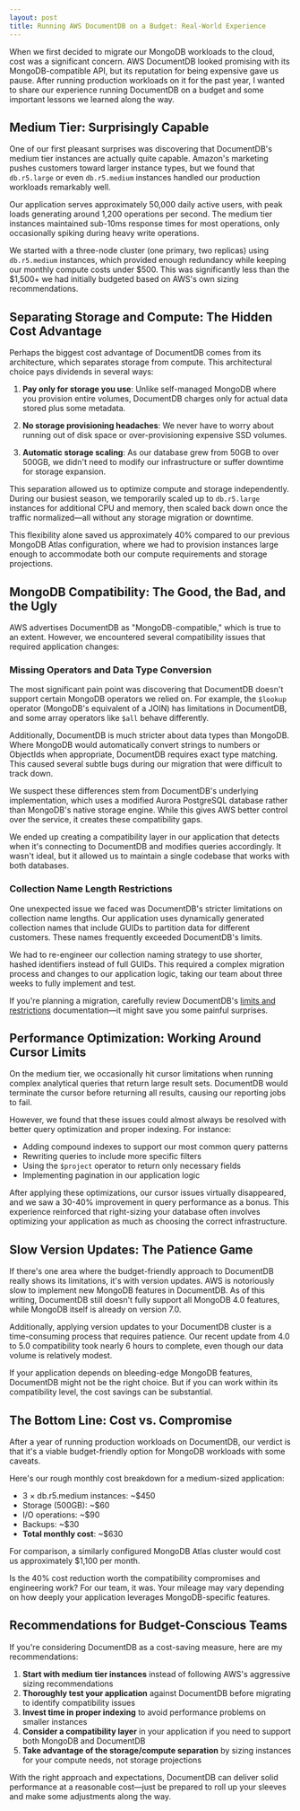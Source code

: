 ```yaml
---
layout: post
title: Running AWS DocumentDB on a Budget: Real-World Experience
---
```



When we first decided to migrate our MongoDB workloads to the cloud, cost was a significant concern. AWS DocumentDB looked promising with its MongoDB-compatible API, but its reputation for being expensive gave us pause. After running production workloads on it for the past year, I wanted to share our experience running DocumentDB on a budget and some important lessons we learned along the way.

## Medium Tier: Surprisingly Capable

One of our first pleasant surprises was discovering that DocumentDB's medium tier instances are actually quite capable. Amazon's marketing pushes customers toward larger instance types, but we found that `db.r5.large` or even `db.r5.medium` instances handled our production workloads remarkably well.

Our application serves approximately 50,000 daily active users, with peak loads generating around 1,200 operations per second. The medium tier instances maintained sub-10ms response times for most operations, only occasionally spiking during heavy write operations. 

We started with a three-node cluster (one primary, two replicas) using `db.r5.medium` instances, which provided enough redundancy while keeping our monthly compute costs under $500. This was significantly less than the $1,500+ we had initially budgeted based on AWS's own sizing recommendations.

## Separating Storage and Compute: The Hidden Cost Advantage

Perhaps the biggest cost advantage of DocumentDB comes from its architecture, which separates storage from compute. This architectural choice pays dividends in several ways:

1. **Pay only for storage you use**: Unlike self-managed MongoDB where you provision entire volumes, DocumentDB charges only for actual data stored plus some metadata.

2. **No storage provisioning headaches**: We never have to worry about running out of disk space or over-provisioning expensive SSD volumes.

3. **Automatic storage scaling**: As our database grew from 50GB to over 500GB, we didn't need to modify our infrastructure or suffer downtime for storage expansion.

This separation allowed us to optimize compute and storage independently. During our busiest season, we temporarily scaled up to `db.r5.large` instances for additional CPU and memory, then scaled back down once the traffic normalized—all without any storage migration or downtime.

This flexibility alone saved us approximately 40% compared to our previous MongoDB Atlas configuration, where we had to provision instances large enough to accommodate both our compute requirements and storage projections.

## MongoDB Compatibility: The Good, the Bad, and the Ugly

AWS advertises DocumentDB as "MongoDB-compatible," which is true to an extent. However, we encountered several compatibility issues that required application changes:

### Missing Operators and Data Type Conversion

The most significant pain point was discovering that DocumentDB doesn't support certain MongoDB operators we relied on. For example, the `$lookup` operator (MongoDB's equivalent of a JOIN) has limitations in DocumentDB, and some array operators like `$all` behave differently.

Additionally, DocumentDB is much stricter about data types than MongoDB. Where MongoDB would automatically convert strings to numbers or ObjectIds when appropriate, DocumentDB requires exact type matching. This caused several subtle bugs during our migration that were difficult to track down.

We suspect these differences stem from DocumentDB's underlying implementation, which uses a modified Aurora PostgreSQL database rather than MongoDB's native storage engine. While this gives AWS better control over the service, it creates these compatibility gaps.

We ended up creating a compatibility layer in our application that detects when it's connecting to DocumentDB and modifies queries accordingly. It wasn't ideal, but it allowed us to maintain a single codebase that works with both databases.

### Collection Name Length Restrictions

One unexpected issue we faced was DocumentDB's stricter limitations on collection name lengths. Our application uses dynamically generated collection names that include GUIDs to partition data for different customers. These names frequently exceeded DocumentDB's limits.

We had to re-engineer our collection naming strategy to use shorter, hashed identifiers instead of full GUIDs. This required a complex migration process and changes to our application logic, taking our team about three weeks to fully implement and test.

If you're planning a migration, carefully review DocumentDB's [limits and restrictions](https://docs.aws.amazon.com/documentdb/latest/developerguide/limits.html) documentation—it might save you some painful surprises.

## Performance Optimization: Working Around Cursor Limits

On the medium tier, we occasionally hit cursor limitations when running complex analytical queries that return large result sets. DocumentDB would terminate the cursor before returning all results, causing our reporting jobs to fail.

However, we found that these issues could almost always be resolved with better query optimization and proper indexing. For instance:

- Adding compound indexes to support our most common query patterns
- Rewriting queries to include more specific filters
- Using the `$project` operator to return only necessary fields
- Implementing pagination in our application logic

After applying these optimizations, our cursor issues virtually disappeared, and we saw a 30-40% improvement in query performance as a bonus. This experience reinforced that right-sizing your database often involves optimizing your application as much as choosing the correct infrastructure.

## Slow Version Updates: The Patience Game

If there's one area where the budget-friendly approach to DocumentDB really shows its limitations, it's with version updates. AWS is notoriously slow to implement new MongoDB features in DocumentDB. As of this writing, DocumentDB still doesn't fully support all MongoDB 4.0 features, while MongoDB itself is already on version 7.0.

Additionally, applying version updates to your DocumentDB cluster is a time-consuming process that requires patience. Our recent update from 4.0 to 5.0 compatibility took nearly 6 hours to complete, even though our data volume is relatively modest.

If your application depends on bleeding-edge MongoDB features, DocumentDB might not be the right choice. But if you can work within its compatibility level, the cost savings can be substantial.

## The Bottom Line: Cost vs. Compromise

After a year of running production workloads on DocumentDB, our verdict is that it's a viable budget-friendly option for MongoDB workloads with some caveats.

Here's our rough monthly cost breakdown for a medium-sized application:
- 3 × db.r5.medium instances: ~$450
- Storage (500GB): ~$60
- I/O operations: ~$90
- Backups: ~$30
- **Total monthly cost**: ~$630

For comparison, a similarly configured MongoDB Atlas cluster would cost us approximately $1,100 per month.

Is the 40% cost reduction worth the compatibility compromises and engineering work? For our team, it was. Your mileage may vary depending on how deeply your application leverages MongoDB-specific features.

## Recommendations for Budget-Conscious Teams

If you're considering DocumentDB as a cost-saving measure, here are my recommendations:

1. **Start with medium tier instances** instead of following AWS's aggressive sizing recommendations
2. **Thoroughly test your application** against DocumentDB before migrating to identify compatibility issues
3. **Invest time in proper indexing** to avoid performance problems on smaller instances
4. **Consider a compatibility layer** in your application if you need to support both MongoDB and DocumentDB
5. **Take advantage of the storage/compute separation** by sizing instances for your compute needs, not storage projections

With the right approach and expectations, DocumentDB can deliver solid performance at a reasonable cost—just be prepared to roll up your sleeves and make some adjustments along the way.

